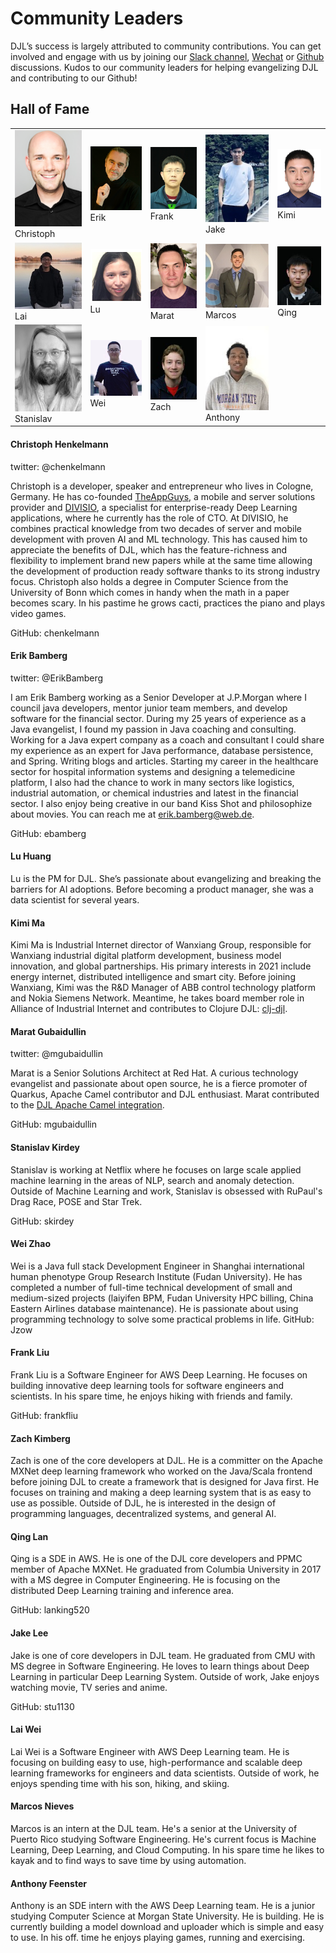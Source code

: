 # Community Leaders

DJL’s success is largely attributed to community contributions.
You can get involved and engage with us by joining our [Slack channel](deepjavalibrary.slack.com), [Wechat](https://zhuanlan.zhihu.com/p/336323550) or [Github](https://github.com/awslabs/djl) discussions. Kudos to our community leaders for helping evangelizing DJL and contributing to our Github!

## Hall of Fame

| | | | | |
|-------|----------------|---------|------------| ----------- |
| ![](website/img/community_leader/christoph.png) <br>Christoph | ![](website/img/community_leader/erik.png) <br>Erik| ![](website/img/community_leader/frank.png) <br>Frank | ![](website/img/community_leader/jake.jpg) <br>Jake | ![](website/img/community_leader/kimi.png) <br>Kimi |
| ![](website/img/community_leader/lai.jpg) <br>Lai | ![](website/img/community_leader/lu.png) <br>Lu | ![](website/img/community_leader/marat.png) <br>Marat | ![](website/img/community_leader/marcos.png) <br>Marcos | ![](website/img/community_leader/qing.jpeg) <br>Qing | 
| ![](website/img/community_leader/stanislav.png) <br>Stanislav | ![](website/img/community_leader/wei.jpg) <br>Wei | ![](website/img/community_leader/zach.jpeg) <br>Zach | ![](website/img/community_leader/anthony.jpeg) <br>Anthony |

#### Christoph Henkelmann
twitter: @chenkelmann

Christoph is a developer, speaker and entrepreneur who lives in Cologne, Germany. He has co-founded [TheAppGuys](https://theappguys.de), a mobile and server solutions provider and [DIVISIO](https://divis.io), a specialist for enterprise-ready Deep Learning applications, where he currently has the role of CTO. At DIVISIO, he combines practical knowledge from two decades of server and mobile development with proven AI and ML technology. This has caused him to appreciate the benefits of DJL, which has the feature-richness and flexibility to implement brand new papers while at the same time allowing the development of production ready software thanks to its strong industry focus. Christoph also holds a degree in Computer Science from the University of Bonn which comes in handy when the math in a paper becomes scary. In his pastime he grows cacti, practices the piano and plays video games.

GitHub: chenkelmann

#### Erik Bamberg

twitter: @ErikBamberg

I am Erik Bamberg working as a Senior Developer at J.P.Morgan where I council java developers, mentor junior team members, and develop software for the financial sector.
During my 25 years of experience as a Java evangelist, I found my passion in Java coaching and consulting. Working for a Java expert company as a coach and consultant I could share my experience as an expert for Java performance, database persistence, and Spring. Writing blogs and articles.
Starting my career in the healthcare sector for hospital information systems and designing a telemedicine platform, I also had the chance to work in many sectors like logistics, industrial automation, or chemical industries and latest in the financial sector.
I also enjoy being creative in our band Kiss Shot and philosophize about movies.
You can reach me at erik.bamberg@web.de.

GitHub: ebamberg

#### Lu Huang

Lu is the PM for DJL. She’s passionate about evangelizing and breaking the barriers for AI adoptions. Before becoming a product manager, she was a data scientist for several years.

#### Kimi Ma

Kimi Ma is Industrial Internet director of Wanxiang Group, responsible for Wanxiang industrial digital platform development, business model innovation, and global partnerships. His primary interests in 2021 include energy internet, distributed intelligence and smart city. Before joining Wanxiang, Kimi was the R&D Manager of ABB control technology platform and Nokia Siemens Network.
Meantime, he takes board member role in Alliance of Industrial Internet and contributes to Clojure DJL: [clj-djl](https://github.com/kimim/clj-djl).


#### Marat Gubaidullin

twitter: @mgubaidullin

Marat is a Senior Solutions Architect at Red Hat. A curious technology evangelist and passionate about open source, he is a fierce promoter of Quarkus, Apache Camel contributor and DJL enthusiast. Marat contributed to the [DJL Apache Camel integration](https://camel.apache.org/components/latest/djl-component.html).

GitHub: mgubaidullin

#### Stanislav Kirdey

Stanislav is working at Netflix where he focuses on large scale applied machine learning in the areas of NLP, search and anomaly detection. Outside of Machine Learning and work, Stanislav is obsessed with RuPaul's Drag Race, POSE and Star Trek.

GitHub: skirdey

#### Wei Zhao

Wei is a Java full stack Development Engineer in Shanghai international human phenotype Group Research Institute (Fudan University). He has completed a number of full-time technical development of small and medium-sized projects (laiyifen BPM, Fudan University HPC billing, China Eastern Airlines database maintenance). He is passionate about using programming technology to solve some practical problems in life.
GitHub: Jzow

#### Frank Liu

Frank Liu is a Software Engineer for AWS Deep Learning. He focuses on building innovative deep learning tools for software engineers and scientists. In his spare time, he enjoys hiking with friends and family.

GitHub: frankfliu

#### Zach Kimberg

Zach is one of the core developers at DJL. He is a committer on the Apache MXNet deep learning framework who worked on the Java/Scala frontend before joining DJL to create a framework that is designed for Java first. He focuses on training and making a deep learning system that is as easy to use as possible. Outside of DJL, he is interested in the design of programming languages, decentralized systems, and general AI.

#### Qing Lan

Qing is a SDE in AWS. He is one of the DJL core developers and PPMC member of Apache MXNet. He graduated from Columbia University in 2017 with a MS degree in Computer Engineering. He is focusing on the distributed Deep Learning training and inference area.

GitHub: lanking520

#### Jake Lee
Jake is one of core developers in DJL team. He graduated from CMU with MS degree in Software Engineering. He loves to learn things about Deep Learning in particular Deep Learning System. Outside of work, Jake enjoys watching movie, TV series and anime.

GitHub: stu1130

#### Lai Wei

Lai Wei is a Software Engineer with AWS Deep Learning team. He is focusing on building easy to use, high-performance and scalable deep learning frameworks for engineers and data scientists. Outside of work, he enjoys spending time with his son, hiking, and skiing.

#### Marcos Nieves
Marcos is an intern at the DJL team. He's a senior at the University of Puerto Rico studying Software Engineering. He's current focus is Machine Learning, Deep Learning, and Cloud Computing. In his spare time he likes to kayak and to find ways to save time by using automation.



#### Anthony Feenster
Anthony is an SDE intern with the AWS Deep Learning team. He is a junior studying Computer Science at Morgan State University. He is building. He is currently building a model download and uploader which is simple and easy to use. In his off. time he enjoys playing games, running and exercising.

